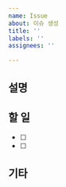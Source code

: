 ```yaml
---
name: Issue
about: 이슈 생성
title: ''
labels: ''
assignees: ''

---
```


## 설명

## 할 일
- [ ]
- [ ]

## 기타
